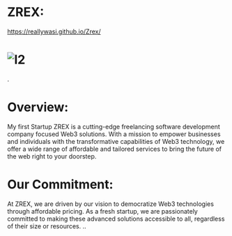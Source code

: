 
# ZREX:

https://reallywasi.github.io/Zrex/
# ![l2](https://github.com/reallywasi/Zrex/assets/118682540/6bf25b41-b997-4c39-a3b1-21e1ada82407)


. 
 # Overview:
My first Startup ZREX is a cutting-edge freelancing software development company focused Web3 solutions. With a mission to empower businesses and individuals with the transformative capabilities of Web3 technology, we offer a wide range of affordable and tailored services to bring the future of the web right to your doorstep.

# Our Commitment:
At ZREX, we are driven by our vision to democratize Web3 technologies through affordable pricing. As a fresh startup, we are passionately committed to making these advanced solutions accessible to all, regardless of their size or resources. ..

